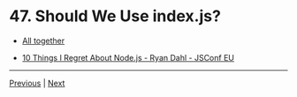 # 47. Should We Use index.js?

-   [All together](https://nodejs.org/api/modules.html#modules_all_together)

-   [10 Things I Regret About Node.js - Ryan Dahl - JSConf EU](https://www.youtube.com/watch?v=M3BM9TB-8yA)


---

[Previous](./46_Using-index.js.md) | [Next]()